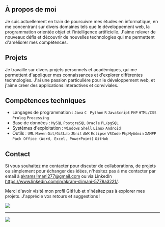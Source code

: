 ## À propos de moi
Je suis actuellement en train de poursuivre mes études en informatique, en me concentrant sur divers domaines tels que le développement web, la programmation orientée objet et l'intelligence artificielle. J'aime relever de nouveaux défis et découvrir de nouvelles technologies qui me permettent d'améliorer mes compétences.

## Projets
Je travaille sur divers projets personnels et académiques, qui me permettent d'appliquer mes connaissances et d'explorer différentes technologies. J'ai une passion particulière pour le développement web, et j'aime créer des applications interactives et conviviales.

## Compétences techniques
- Langages de programmation : `Java` `C` ` Python` `R`  `JavaScript` `PHP` `HTML/CSS` `Prolog` `Processing`
- Base de données : `MySQL` `PostgreSQL` `Oracle` `PL/pgSQL`
- Systèmes d'exploitation : `Windows` `Shell` `Linux` `Android`
- Outils : `UML` `Maven` `Git/GitLab` `JUnit` `AWK` `Eclipse` `VSCode` `PhpMyAdmin` `XAMPP` `Pack Office (Word, Excel, PowerPoint)` `GitHub`


## Contact
Si vous souhaitez me contacter pour discuter de collaborations, de projets ou simplement pour échanger des idées, n'hésitez pas à me contacter par email à akramslimani277@gmail.com ou via LinkedIn https://www.linkedin.com/in/akram-slimani-5778a3221/.

Merci d'avoir visité mon profil GitHub et n'hésitez pas à explorer mes projets. J'apprécie vos retours et suggestions !

<!-- <p>&nbsp;<img align="center" src="https://github-readme-stats.vercel.app/api?username=akramSlimani&show_icons=true&locale=en" alt="akramSlimani" /></p>
-->
![](https://github-readme-stats.vercel.app/api/top-langs/?username=akramSlimani&theme=dark&hide_border=false&include_all_commits=false&count_private=false&layout=compact)

---
[![](https://visitcount.itsvg.in/api?id=akramSlimani&icon=0&color=0)](https://visitcount.itsvg.in)

<!--
```python
passionne_par_informatique = True

if passionne_par_informatique:
    print("Salut ! Je suis Akram SLIMANI, un passionné d'informatique à la recherche de nouvelles connaissances et de défis passionnants.")
else:
    print("Dommage ! Il semble que l'informatique ne soit pas ma passion.")
```
-->

